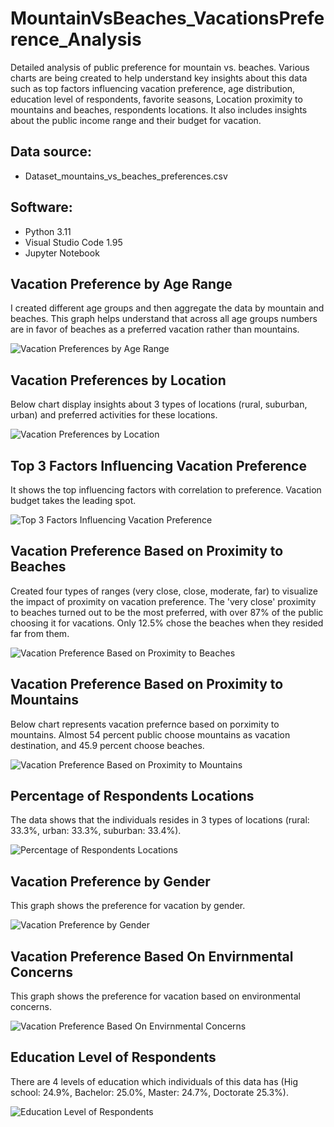 # MountainVsBeaches_VacationsPreference_Analysis
Detailed analysis of public preference for mountain vs. beaches. Various charts are being created to help understand key insights about this data such as top factors influencing vacation preference, age distribution, education level of respondents, favorite seasons, Location proximity to mountains and beaches, respondents locations. It also includes insights about the public income range and their budget for vacation.

## Data source:
- Dataset_mountains_vs_beaches_preferences.csv

## Software:
- Python 3.11
- Visual Studio Code 1.95
- Jupyter Notebook

## Vacation Preference by Age Range
I created different age groups and then aggregate the data by mountain and beaches. This graph helps understand that across all age groups numbers are in favor of beaches as a preferred vacation rather than mountains.

![Vacation Preferences by Age Range](./Charts/Vacation%20Preferences%20by%20Age%20Range.png)

## Vacation Preferences by Location
Below chart display insights about 3 types of locations (rural, suburban, urban) and preferred activities for these locations.

![Vacation Preferences by Location](./Charts/Vacation%20Preferences%20by%20Location.png)

## Top 3 Factors Influencing Vacation Preference
It shows the top influencing factors with correlation to preference. Vacation budget takes the leading spot.

![Top 3 Factors Influencing Vacation Preference](./Charts/Top%203%20Factors%20Influencing%20Vacation%20Preference.png) 

## Vacation Preference Based on Proximity to Beaches
Created four types of ranges (very close, close, moderate, far) to visualize the impact of proximity on vacation preference. The 'very close' proximity to beaches turned out to be the most preferred, with over 87% of the public choosing it for vacations. Only 12.5% chose the beaches when they resided far from them.

![Vacation Preference Based on Proximity to Beaches](./Charts/Vacation%20Preference%20Based%20on%20Proximity%20to%20Beaches.png) 

## Vacation Preference Based on Proximity to Mountains
Below chart represents vacation prefernce based on porximity to mountains. Almost 54 percent public choose mountains as vacation destination, and 45.9 percent choose beaches.

![Vacation Preference Based on Proximity to Mountains](./Charts/Vacation%20Preference%20Based%20on%20Proximity%20to%20Beaches.png) 

## Percentage of Respondents Locations
The data shows that the individuals resides in 3 types of locations (rural: 33.3%, urban: 33.3%, suburban: 33.4%). 

![Percentage of Respondents Locations](./Charts/Percentage%20of%20Respondents%20Locations.png) 

## Vacation Preference by Gender
This graph shows the preference for vacation by gender.

![Vacation Preference by Gender](./Charts/Vaction%20Preference%20by%20Gender.png) 

## Vacation Preference Based On Envirnmental Concerns
This graph shows the preference for vacation based on environmental concerns.

![Vacation Preference Based On Envirnmental Concerns](./Charts/Vaction%20Preference%20Based%20On%20Envirnmental%20Concerns.png) 

## Education Level of Respondents
There are 4 levels of education which individuals of this data has (Hig school: 24.9%, Bachelor: 25.0%, Master: 24.7%, Doctorate 25.3%).

![Education Level of Respondents](./Charts/Vaction%20Preference%20Based%20On%20Envirnmental%20Concerns.png) 











